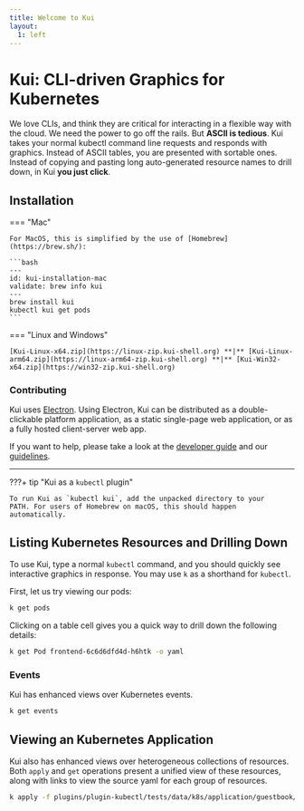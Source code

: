 ```yaml
---
title: Welcome to Kui
layout:
  1: left
---
```


# Kui: CLI-driven Graphics for Kubernetes

We love CLIs, and think they are critical for interacting in a
flexible way with the cloud. We need the power to go off the
rails. But **ASCII is tedious**. Kui takes your normal kubectl command
line requests and responds with graphics. Instead of ASCII tables, you
are presented with sortable ones. Instead of copying and pasting long
auto-generated resource names to drill down, in Kui **you just
click**.

## Installation

=== "Mac"

    For MacOS, this is simplified by the use of [Homebrew](https://brew.sh/):

    ```bash
    ---
    id: kui-installation-mac
    validate: brew info kui
    ---
    brew install kui
    kubectl kui get pods
    ```

=== "Linux and Windows"
    
    [Kui-Linux-x64.zip](https://linux-zip.kui-shell.org) **|** [Kui-Linux-arm64.zip](https://linux-arm64-zip.kui-shell.org) **|** [Kui-Win32-x64.zip](https://win32-zip.kui-shell.org)

### Contributing

Kui uses [Electron](https://electronjs.org). Using Electron, Kui can
be distributed as a double-clickable platform application, as a static
single-page web application, or as a fully hosted client-server web
app.

If you want to help, please take a look at the [developer
guide](https://github.com/IBM/kui/wiki) and our
[guidelines](CONTRIBUTING.md).

---

???+ tip "Kui as a `kubectl` plugin"

    To run Kui as `kubectl kui`, add the unpacked directory to your
    PATH. For users of Homebrew on macOS, this should happen automatically.

## Listing Kubernetes Resources and Drilling Down

To use Kui, type a normal `kubectl` command, and you should quickly
see interactive graphics in response. You may use `k` as a shorthand
for `kubectl`.

First, let us try viewing our pods:

```bash
k get pods
```

Clicking on a table cell gives you a quick way to drill down the
following details:

```bash
k get Pod frontend-6c6d6dfd4d-h6htk -o yaml
```

### Events

Kui has enhanced views over Kubernetes events.

```bash
k get events
```

## Viewing an Kubernetes Application

Kui also has enhanced views over heterogeneous collections of
resources. Both `apply` and `get` operations present a unified view of
these resources, along with links to view the source yaml for each
group of resources.

```bash
k apply -f plugins/plugin-kubectl/tests/data/k8s/application/guestbook/
```
